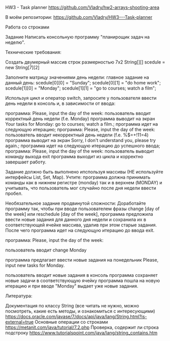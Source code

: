 HW3 - Task planner
https://github.com/Vladry/hw2-arrays-shooting-area

В моём репозитории:
https://github.com/Vladry/HW3---Task-planner


Работа со строками

Задание
Написать консольную программу "планирощик задач на неделю".

Технические требования:


Создать двумерный массив строк размерностью 7х2
String[][] scedule = new String[7][2]


Заполните матрицу значениями день недели: главное задание на данный день:
scedule[0][0] = "Sunday";
scedule[0][1] = "do home work";
scedule[1][0] = "Monday";
scedule[1][1] = "go to courses; watch a film";


Используя цикл и оператор switch, запросите у пользователя ввести день недели в консоль и, в зависимости от ввода:

программа: Please, input the day of the week: 
пользователь вводит корректный день недели (f.e. Monday)
программа выводит на экран Your tasks for Monday: go to courses; watch a film.; программа идет на следующую итерацию;
программа: Please, input the day of the week: 
пользователь вводит некорректный день недели (f.e. %$=+!11=4)
программа выводит на экран Sorry, I don't understand you, please try again.; программа идет на следующую итерацию до успешного ввода;
программа: Please, input the day of the week: 
пользователь выводит команду выхода exit
программа выходит из цикла и корректно завершает работу.



Задание должно быть выполнено ипспользуя массивы (НЕ используйте интерфейсы List, Set, Map).
Учтите: программа должна принимать команды как в нижнем регистре (monday) так и в верхнем (MONDAY) и учитывать, что пользователь мог случайно после дня недели ввести пробел.



Необязательное задание продвинутой сложности:
Доработайте программу так, чтобы при вводе пользователем фразы change [day of the week] или reschedule [day of the week], программа предложила ввести новые задания для данного дня недели и сохранила их в соответствующей ячейке массива, удалив при этом старые задания. После чего программа идет на следующую итерацию до ввода exit.

программа: Please, input the day of the week: 

пользователь вводит change Monday

программа предлагает ввести новые задания на понедельник Please, input new tasks for Monday.

пользователь вводит новые задания в консоль
программа сохраняет новые задачи в соответствующую ячейку
программа пошла на новую итерацию и при вводе "Monday" выдает уже новые задания.


Литература:

Документация по классу String (все читать не нужно, можно посмотреть, какие есть методы, и ознакомиться с интересующими)
https://docs.oracle.com/javase/7/docs/api/java/lang/String.html?is-external=true
Основные операции со строками
https://metanit.com/java/tutorial/7.2.php
Проверка, содержит ли строка подстроку
https://www.tutorialspoint.com/java/lang/string_contains.htm
